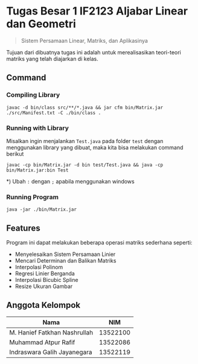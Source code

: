 
# Tugas Besar 1 IF2123 Aljabar Linear dan Geometri
> Sistem Persamaan Linear, Matriks, dan Aplikasinya

Tujuan dari dibuatnya tugas ini adalah untuk merealisasikan teori-teori matriks yang telah diajarkan di kelas. 


## Command

### Compiling Library
```
javac -d bin/class src/**/*.java && jar cfm bin/Matrix.jar ./src/Manifest.txt -C ./bin/class .
```

### Running with Library
Misalkan ingin menjalankan `Test.java` pada folder `test` dengan menggunakan library yang dibuat, maka kita bisa melakukan command berikut
```
javac -cp bin/Matrix.jar -d bin test/Test.java && java -cp bin/Matrix.jar:bin Test
```
*) Ubah `:` dengan `;` apabila menggunakan windows

### Running Program
```
java -jar ./bin/Matrix.jar  
```

## Features

Program ini dapat melakukan beberapa operasi matriks sederhana seperti:
* Menyelesaikan Sistem Persamaan Linier
* Mencari Determinan dan Balikan Matriks
* Interpolasi Polinom
* Regresi Linier Berganda
* Interpolasi Bicubic Spline
* Resize Ukuran Gambar

## Anggota Kelompok

| Nama                         | NIM      |
|------------------------------|----------|
| M. Hanief Fatkhan Nashrullah | 13522100 |
| Muhammad Atpur Rafif         | 13522086 |
| Indraswara Galih Jayanegara  | 13522119 |


